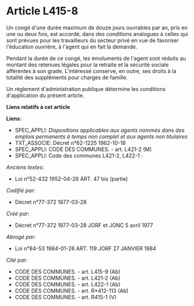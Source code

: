 # Article L415-8

Un congé d'une durée maximum de douze jours ouvrables par an, pris en une ou deux fois, est accordé, dans des conditions
analogues à celles qui sont prévues pour les travailleurs du secteur privé en vue de favoriser l'éducation ouvrière, à
l'agent qui en fait la demande.

Pendant la durée de ce congé, les émoluments de l'agent sont réduits au montant des retenues légales pour la retraite et la
sécurité sociale afférentes à son grade. L'intéressé conserve, en outre, ses droits à la totalité des suppléments pour
charges de famille.

Un règlement d'administration publique détermine les conditions d'application du présent article.

**Liens relatifs à cet article**

**Liens**:

  - SPEC_APPLI: *Dispositions applicables aux agents nommés dans des emplois permanents à temps non complet et aux agents non titulaires*
  - TXT_ASSOCIE: Décret n°62-1225 1962-10-18
  - SPEC_APPLI: CODE DES COMMUNES. - art. L421-2 (M)
  - SPEC_APPLI: Code des communes L421-2, L422-1 :

_Anciens textes_:

  - Loi n°52-432 1952-04-28 ART. 47 bis (partie)

_Codifié par_:

  - Décret n°77-372 1977-03-28

_Créé par_:

  - Décret n°77-372 1977-03-28 JORF et JONC 5 avril 1977

_Abrogé par_:

  - Loi n°84-53 1984-01-26 ART. 119 JORF 27 JANVIER 1984

_Cité par_:

  - CODE DES COMMUNES. - art. L415-9 (Ab)
  - CODE DES COMMUNES. - art. L421-2 (Ab)
  - CODE DES COMMUNES. - art. L422-1 (Ab)
  - CODE DES COMMUNES. - art. R*412-113 (Ab)
  - CODE DES COMMUNES. - art. R415-1 (V)
